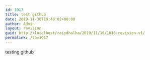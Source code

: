 ```yaml
---
id: 1017
title: test github
date: 2019-11-30T19:40:02+00:00
author: Admin
layout: revision
guid: http://localhost/raiydhalha/2019/11/30/1016-revision-v1/
permalink: /?p=1017
---
```

testing github